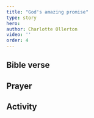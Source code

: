 ```yaml
---
title: "God's amazing promise"
type: story
hero: 
author: Charlotte Ollerton
video: ''
order: 4
---
```


## Bible verse

## Prayer

## Activity